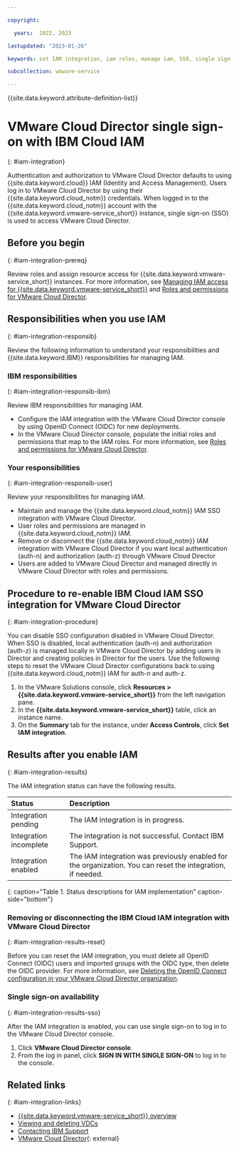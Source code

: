 ```yaml
---

copyright:

  years:  2022, 2023

lastupdated: "2023-01-26"

keywords: set IAM integration, iam roles, manage iam, SSO, single sign on

subcollection: vmware-service

---
```


{{site.data.keyword.attribute-definition-list}}

# VMware Cloud Director single sign-on with IBM Cloud IAM
{: #iam-integration}

Authentication and authorization to VMware Cloud Director defaults to using {{site.data.keyword.cloud}} IAM (Identity and Access Management). Users log in to VMware Cloud Director by using their {{site.data.keyword.cloud_notm}} credentials. When logged in to the {{site.data.keyword.cloud_notm}} account with the {{site.data.keyword.vmware-service_short}} instance, single sign-on (SSO) is used to access VMware Cloud Director.

## Before you begin
{: #iam-integration-prereq}

Review roles and assign resource access for {{site.data.keyword.vmware-service_short}} instances. For more information, see [Managing IAM access for {{site.data.keyword.vmware-service_short}}](/docs/vmware-service?topic=vmware-service-iam&interface=ui) and [Roles and permissions for VMware Cloud Director](/docs/vmware-service?topic=vmware-service-iam_vcd).

## Responsibilities when you use IAM
{: #iam-integration-responsib}

Review the following information to understand your responsibilities and {{site.data.keyword.IBM}} responsibilities for managing IAM.

### IBM responsibilities
{: #iam-integration-responsib-ibm}

Review IBM responsibilities for managing IAM.

* Configure the IAM integration with the VMware Cloud Director console by using OpenID Connect (OIDC) for new deployments.
* In the VMware Cloud Director console, populate the initial roles and permissions that map to the IAM roles. For more information, see [Roles and permissions for VMware Cloud Director](/docs/vmwaresolutions?topic=vmwaresolutions-iam_vcd&interface=ui).

### Your responsibilities
{: #iam-integration-responsib-user}

Review your responsibilities for managing IAM.

* Maintain and manage the {{site.data.keyword.cloud_notm}} IAM SSO integration with VMware Cloud Director.
* User roles and permissions are managed in {{site.data.keyword.cloud_notm}} IAM.
* Remove or disconnect the {{site.data.keyword.cloud_notm}} IAM integration with VMware Cloud Director if you want local authentication (auth-n) and authorization (auth-z) through VMware Cloud Director
* Users are added to VMware Cloud Director and managed directly in VMware Cloud Director with roles and permissions.

## Procedure to re-enable IBM Cloud IAM SSO integration for VMware Cloud Director
{: #iam-integration-procedure}

You can disable SSO configuration disabled in VMware Cloud Director. When SSO is disabled, local authentication (auth-n) and authorization (auth-z) is managed locally in VMware Cloud Director by adding users in Director and creating policies in Director for the users. Use the following steps to reset the VMware Cloud Director configurations back to using {{site.data.keyword.cloud_notm}} IAM for auth-n and auth-z.

1. In the VMware Solutions console, click **Resources > {{site.data.keyword.vmware-service_short}}** from the left navigation pane.
2. In the **{{site.data.keyword.vmware-service_short}}** table, click an instance name.
3. On the **Summary** tab for the instance, under **Access Controls**, click **Set IAM integration**.

## Results after you enable IAM
{: #iam-integration-results}

The IAM integration status can have the following results.

| Status | Description |
|:------ |:----------- |
| Integration pending | The IAM integration is in progress. |
| Integration incomplete | The integration is not successful. Contact IBM Support. |
| Integration enabled | The IAM integration was previously enabled for the organization. You can reset the integration, if needed. |
{: caption="Table 1. Status descriptions for IAM implementation" caption-side="bottom"}

### Removing or disconnecting the IBM Cloud IAM integration with VMware Cloud Director
{: #iam-integration-results-reset}

Before you can reset the IAM integration, you must delete all OpenID Connect (OIDC) users and imported groups with the OIDC type, then delete the OIDC provider. For more information, see [Deleting the OpenID Connect configuration in your VMware Cloud Director organization](/docs/vmwaresolutions?topic=vmwaresolutions-shared_vcd-ops-guide#shared_vcd-ops-guide-delete-oidc).

### Single sign-on availability
{: #iam-integration-results-sso}

After the IAM integration is enabled, you can use single sign-on to log in to the VMware Cloud Director console.

1. Click **VMware Cloud Director console**.
2. From the log in panel, click **SIGN IN WITH SINGLE SIGN-ON** to log in to the console.

## Related links
{: #iam-integration-links}

* [{{site.data.keyword.vmware-service_short}} overview](/docs/vmware-service?topic=vmware-service-vmware-aas-overview&interface=ui)
* [Viewing and deleting VDCs](/docs/vmware-service?topic=vmware-service-vdc-view-delete&interface=ui)
* [Contacting IBM Support](/docs/vmware-service?topic=vmware-service-support&interface=ui)
* [VMware Cloud Director](https://www.vmware.com/products/cloud-director.html){: external}
